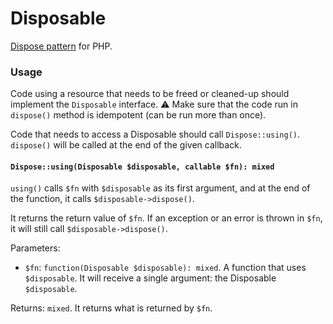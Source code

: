 # Disposable

[Dispose pattern][0] for PHP.

### Usage

Code using a resource that needs to be freed or cleaned-up should implement the `Disposable` interface. ⚠️ Make sure that the code run in `dispose()` method is idempotent (can be run more than once).

Code that needs to access a Disposable should call `Dispose::using()`. `dispose()` will be called at the end of the given callback.

#### `Dispose::using(Disposable $disposable, callable $fn): mixed`

`using()` calls `$fn` with `$disposable` as its first argument, and at the end of the function, it calls `$disposable->dispose()`.

It returns the return value of `$fn`. If an exception or an error is thrown in `$fn`, it will still call `$disposable->dispose()`.

Parameters:
- `$fn`: `function(Disposable $disposable): mixed`. A function that uses `$disposable`. It will receive a single argument: the Disposable `$disposable`.

Returns: `mixed`. It returns what is returned by `$fn`.

[0]: https://en.wikipedia.org/wiki/Dispose_pattern
